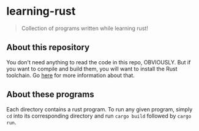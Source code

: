 # learning-rust
> Collection of programs written while learning rust!

## About this repository

You don't need anything to read the code in this repo, OBVIOUSLY. But if you
want to compile and build them, you will want to install the Rust toolchain. Go
[here](https://www.rust-lang.org/en-US/install.html) for more information about
that.

## About these programs

Each directory contains a rust program. To run any given program, simply `cd`
into its corresponding directory and run `cargo build` followed by `cargo run`.
